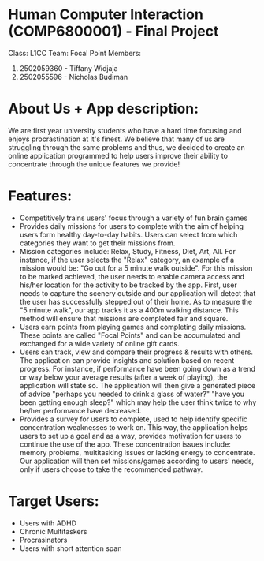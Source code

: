 # Human Computer Interaction (COMP6800001) - Final Project
Class: L1CC
Team: Focal Point
Members:
1. 2502059360 - Tiffany Widjaja
2. 2502055596 - Nicholas Budiman

# About Us + App description:
We are first year university students who have a hard time focusing and enjoys procrastination at it's finest. We believe that many of us are struggling through the same problems and thus, we decided to create an online application programmed to help users improve their ability to concentrate through the unique features we provide!

# Features:
- Competitively trains users' focus through a variety of fun brain games
- Provides daily missions for users to complete with the aim of helping users form healthy day-to-day habits. Users can select from which categories they want to get their missions from.
- Mission categories include: Relax, Study, Fitness, Diet, Art, All. For instance, if the user selects the "Relax" category, an example of a mission would be:
"Go out for a 5 minute walk outside". For this mission to be marked achieved, the user needs to enable camera access and his/her location for the activity to be tracked by the app. First, user needs to capture the scenery outside and our application will detect that the user has successfully stepped out of their home. As to measure the "5 minute walk", our app tracks it as a 400m walking distance. This method will ensure that missions are completed fair and square.
- Users earn points from playing games and completing daily missions. These points are called "Focal Points" and can be accumulated and exchanged for a wide variety of online gift cards.
- Users can track, view and compare their progress & results with others. The application can provide insights and solution based on recent progress. For instance, if performance have been going down as a trend or way below your average results (after a week of playing), the application will state so. The application will then give a generated piece of advice "perhaps you needed to drink a glass of water?" "have you been getting enough sleep?" which may help the user think twice to why he/her performance have decreased.
- Provides a survey for users to complete, used to help identify specific concentration weaknesses to work on. This way, the application helps users to set up a goal and as a way, provides motivation for users to continue the use of the app. These concentration issues include: memory problems, multitasking issues or lacking energy to concentrate. Our application will then set missions/games according to users' needs, only if users choose to take the recommended pathway.

# Target Users:
- Users with ADHD
- Chronic Multitaskers
- Procrasinators
- Users with short attention span
